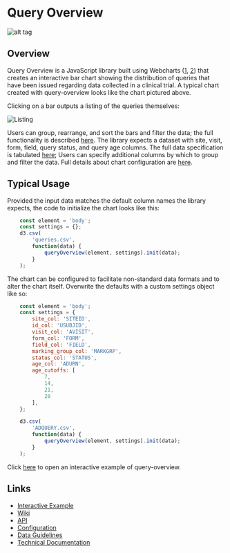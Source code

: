 # Query Overview
![alt tag](https://user-images.githubusercontent.com/5428548/55093961-cc504680-508b-11e9-846e-b12a6252617d.gif)

## Overview
Query Overview is a JavaScript library built using Webcharts ([1](https://github.com/RhoInc/Webcharts), [2](https://github.com/RhoInc/webcharts-wrapper-boilerplate)) that creates an interactive bar chart showing the distribution of queries that have been issued regarding data collected in a clinical trial.
A typical chart created with query-overview looks like the chart pictured above. 

Clicking on a bar outputs a listing of the queries themselves: 

![Listing](https://user-images.githubusercontent.com/5428548/55092769-87c3ab80-5089-11e9-8c39-8743eeea7fd7.png)

Users can group, rearrange, and sort the bars and filter the data; the full functionality is described [here](https://github.com/RhoInc/query-overview/wiki/Technical-Documentation).
The library expects a dataset with site, visit, form, field, query status, and query age columns.
The full data specification is tabulated [here](https://github.com/RhoInc/query-overview/wiki/Data-Guidelines);
Users can specify additional columns by which to group and filter the data.
Full details about chart configuration are [here](https://github.com/RhoInc/query-overview/wiki/Configuration).

## Typical Usage
Provided the input data matches the default column names the library expects, the code to initialize the chart looks like this: 

```javascript
    const element = 'body';
    const settings = {};
    d3.csv(
        'queries.csv',
        function(data) {
            queryOverview(element, settings).init(data);
        }
    );
```

The chart can be configured to facilitate non-standard data formats and to alter the chart itself. Overwrite the defaults with a custom settings object like so:

```javascript
    const element = 'body';
    const settings = {
        site_col: 'SITEID',
        id_col: 'USUBJID',
        visit_col: 'AVISIT',
        form_col: 'FORM',
        field_col: 'FIELD',
        marking_group_col: 'MARKGRP',
        status_col: 'STATUS',
        age_col: 'ADURN',
        age_cutoffs: [
            7,
            14,
            21,
            28
        ],
    };

    d3.csv(
        'ADQUERY.csv',
        function(data) {
            queryOverview(element, settings).init(data);
        }
    );
```

Click [here](https://rhoinc.github.io/query-overview/test-page/) to open an interactive example of query-overview.

## Links
- [Interactive Example](https://rhoinc.github.io/query-overview/test-page/)
- [Wiki](https://github.com/RhoInc/query-overview/wiki)
- [API](https://github.com/RhoInc/query-overview/wiki/API)
- [Configuration](https://github.com/RhoInc/query-overview/wiki/Configuration) 
- [Data Guidelines](https://github.com/RhoInc/query-overview/wiki/Data-Guidelines)
- [Technical Documentation](https://github.com/RhoInc/query-overview/wiki/Technical-Documentation) 
